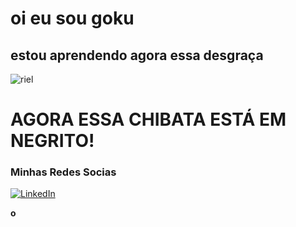 # oi eu sou goku

## estou aprendendo agora essa desgraça

![riel](https://github-readme-stats.vercel.app/api?username=anuraghazra&theme=dark&show_icons=true)

# **AGORA ESSA CHIBATA ESTÁ EM NEGRITO!**

### Minhas Redes Socias
[![LinkedIn](https://img.shields.io/badge/LinkedIn-0077B5?style=for-the-badge&logo=linkedin&logoColor=white)](https://www.linkedin.com/in/anderson-riel-de-morais-3060a036b/)


__o__